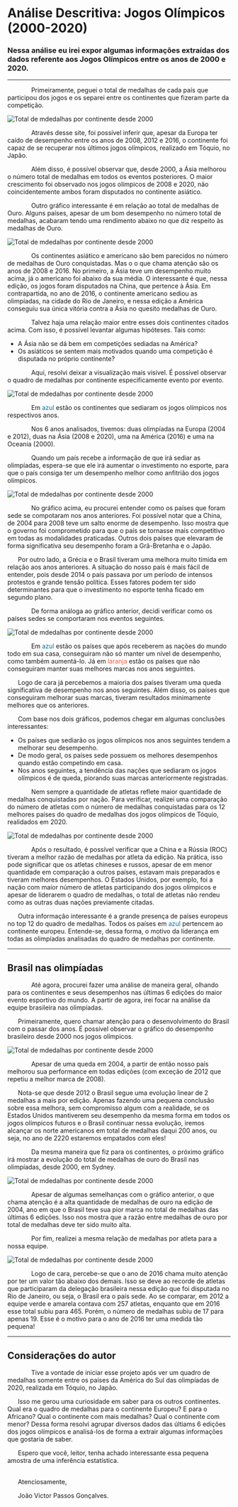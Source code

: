# Análise Descritiva: Jogos Olímpicos (2000-2020)

### Nessa análise eu irei expor algumas informações extraídas dos dados referente aos Jogos Olímpicos entre os anos de 2000 e 2020.

---
<div style="text-indent: 30px;">
&nbsp;&nbsp;&nbsp;&nbsp;&nbsp;&nbsp;Primeiramente, peguei o total de medalhas de cada país que participou dos jogos e os separei entre os continentes que fizeram parte da competição.
</div>

<p align="right">

![Total de mdedalhas por continente desde 2000](https://github.com/joaovpassos/Olympic-Games-analysis/blob/main/photos/graf1.png)

</p>

<div style="text-indent: 30px;">
<p>
&nbsp;&nbsp;&nbsp;&nbsp;&nbsp;&nbsp;Através desse site, foi possível inferir que, apesar da Europa ter caído de desempenho entre os anos de 2008, 2012 e 2016, o continente foi capaz de se recuperar nos últimos jogos olímpicos, realizado em Tóquio, no Japão.
</p>

<p>
&nbsp;&nbsp;&nbsp;&nbsp;&nbsp;&nbsp;Além disso, é possível observar que, desde 2000, a Ásia melhorou o número total de medalhas em todos os eventos posteriores. O maior crescimento foi observado nos jogos olímpicos de 2008 e 2020, não coincidentemente ambos foram disputados no continente asiático.
</p>
</div>

<div style="text-indent: 30px;">
&nbsp;&nbsp;&nbsp;&nbsp;&nbsp;&nbsp;Outro gráfico interessante é em relação ao total de medalhas de Ouro. Alguns países, apesar de um bom desempenho no número total de medalhas, acabaram tendo uma rendimento abaixo no que diz respeito às medalhas de Ouro.
</div>

<p align="right">


![Total de mdedalhas por continente desde 2000](https://github.com/joaovpassos/Olympic-Games-analysis/blob/main/photos/graf2.png)

</p>

<div style="text-indent: 30px;">
<p>
&nbsp;&nbsp;&nbsp;&nbsp;&nbsp;&nbsp;Os continentes asiático e americano são bem parecidos no número de medalhas de Ouro conquistadas. Mas o o que chama atenção são os anos de 2008 e 2016. No primeiro, a Ásia teve um desempenho muito acima, já o americano foi abaixo da sua média. O interessante é que, nessa edição, os jogos foram disputados na China, que pertence à Ásia. Em contrapartida, no ano de 2016, o continente americano sediou as olimpíadas, na cidade do Rio de Janeiro, e nessa edição a América conseguiu sua única vitória contra a Ásia no quesito medalhas de Ouro.
</p>

<p>
&nbsp;&nbsp;&nbsp;&nbsp;&nbsp;&nbsp;Talvez haja uma relação maior entre esses dois continentes citados acima. Com isso, é possível levantar algumas hipóteses. Tais como:
</p>
</div>

 - A Ásia não se dá bem em competições sediadas na América?
 - Os asiáticos se sentem mais motivados quando uma competição é disputada no próprio continente?

<div style="text-indent: 30px;">
&nbsp;&nbsp;&nbsp;&nbsp;&nbsp;&nbsp;Aqui, resolvi deixar a visualização mais visível. É possível observar o quadro de medalhas por continente especificamente evento por evento.
</div>

<p align="right">


![Total de mdedalhas por continente desde 2000](https://github.com/joaovpassos/Olympic-Games-analysis/blob/main/photos/graf3_new.png)

</p>

<div style="text-indent: 30px;">
<p>
&nbsp;&nbsp;&nbsp;&nbsp;&nbsp;&nbsp;Em <span style="color:#0471A6">azul</span> estão os continentes que sediaram os jogos olímpicos nos respectivos anos.

&nbsp;&nbsp;&nbsp;&nbsp;&nbsp;&nbsp;Nos 6 anos analisados, tivemos: duas olimpíadas na Europa (2004 e 2012), duas na Ásia (2008 e 2020), uma na América (2016) e uma na Oceania (2000).
</p>
</div>

<div>
<p style="text-indent: 30px;">
&nbsp;&nbsp;&nbsp;&nbsp;&nbsp;&nbsp;Quando um país recebe a informação de que irá sediar as olimpíadas, espera-se que ele irá aumentar o investimento no esporte, para que o país consiga ter um desempenho melhor como anfitrião dos jogos olímpicos.
</p>
</div>

<p align="right">


![Total de mdedalhas por continente desde 2000](https://github.com/joaovpassos/Olympic-Games-analysis/blob/main/photos/graf4.png)

</p>

<div>
<p style="text-indent: 30px;">
&nbsp;&nbsp;&nbsp;&nbsp;&nbsp;&nbsp;No gráfico acima, eu procurei entender como os países que foram sede se compotaram nos anos anteriores. Foi possível notar que a China, de 2004 para 2008 teve um salto enorme de desempenho. Isso mostra que o governo foi comprometido para que o país se tornasse mais competitivo em todas as modalidades praticadas. Outros dois países que elevaram de forma significativa seu desempenho foram a Grã-Bretanha e o Japão.

&nbsp;&nbsp;&nbsp;&nbsp;&nbsp;&nbsp;Por outro lado, a Grécia e o Brasil tiveram uma melhora muito tímida em relação aos anos anteriores. A situação do nosso país é mais fácil de entender, pois desde 2014 o país passava por um período de intensos protestos e grande tensão política. Esses fatores podem ter sido determinantes para que o investimento no esporte tenha ficado em segundo plano.
</p>
</div>

<div>
<p style="text-indent: 30px;">
&nbsp;&nbsp;&nbsp;&nbsp;&nbsp;&nbsp;De forma análoga ao gráfico anterior, decidi verificar como os países sedes se comportaram nos eventos seguintes.
</p>
</div>

<p align="right">


![Total de mdedalhas por continente desde 2000](https://github.com/joaovpassos/Olympic-Games-analysis/blob/main/photos/graf5.png)

</p>

<div>
<p style="text-indent: 30px;">
&nbsp;&nbsp;&nbsp;&nbsp;&nbsp;&nbsp;Em <span style="color:#0471A6">azul</span> estão os países que após receberem as nações do mundo todo em sua casa, conseguiram não só manter um nível de desempenho, como também aumentá-lo. Já em <span style="color:#F95738">laranja</span> estão os países que não conseguiram manter suas melhores marcas nos anos seguintes.

&nbsp;&nbsp;&nbsp;&nbsp;&nbsp;&nbsp;Logo de cara já percebemos a maioria dos países tiveram uma queda significativa de desempenho nos anos seguintes. Além disso, os países que conseguiram melhorar suas marcas, tiveram resultados minimamente melhores que os anteriores.

&nbsp;&nbsp;&nbsp;&nbsp;&nbsp;&nbsp;Com base nos dois gráficos, podemos chegar em algumas conclusões interessantes:
</p>
</div>

 - Os países que sediarão os jogos olímpicos nos anos seguintes tendem a melhorar seu desempenho.
 - De modo geral, os países sede possuem os melhores desempenhos quando estão competindo em casa.
 - Nos anos seguintes, a tendência das nações que sediaram os jogos olímpicos é de queda, piorando suas marcas anteriormente registradas.


<div>
<p style="text-indent: 30px;">
&nbsp;&nbsp;&nbsp;&nbsp;&nbsp;&nbsp;Nem sempre a quantidade de atletas reflete maior quantidade de medalhas conquistadas por nação. Para verificar, realizei uma comparação do número de atletas com o número de medalhas conquistadas para os 12 melhores países do quadro de medalhas dos jogos olímpicos de Tóquio, realidados em 2020.
</p>
</div>

<p align="right">

    
![Total de mdedalhas por continente desde 2000](https://github.com/joaovpassos/Olympic-Games-analysis/blob/main/photos/graf6_new.png)

</p>

<div>
<p style="text-indent: 30px;">
&nbsp;&nbsp;&nbsp;&nbsp;&nbsp;&nbsp;Após o resultado, é possível verificar que a China e a Rússia (ROC) tiveram a melhor razão de medalhas por atleta da edição. Na prática, isso pode significar que os atletas chineses e russos, apesar de em menor quantidade em comparação a outros países, estavam mais preparados e tiveram melhores desempenhos. O Estados Unidos, por exemplo, foi a nação com maior número de atletas participando dos jogos olímpicos e apesar de liderarem o quadro de medalhas, o total de atletas não rendeu como as outras duas nações previamente citadas.

&nbsp;&nbsp;&nbsp;&nbsp;&nbsp;&nbsp;Outra informação interessante é a grande presença de países europeus no top 12 do quadro de medalhas. Todos os países em <span style="color:#0471A6">azul</span> pertencem ao continente europeu. Entende-se, dessa forma, o motivo da liderança em todas as olimpíadas analisadas do quadro de medalhas por continente.
</p>
</div>

---
## Brasil nas olimpíadas
<div>
<p style="text-indent: 30px;">
&nbsp;&nbsp;&nbsp;&nbsp;&nbsp;&nbsp;Até agora, procurei fazer uma análise de maneira geral, olhando para os continentes e seus desempenhos nas últimas 6 edições do maior evento esportivo do mundo. A partir de agora, irei focar na análise da equipe brasileira nas olimpíadas.

&nbsp;&nbsp;&nbsp;&nbsp;&nbsp;&nbsp;Primeiramente, quero chamar atenção para o desenvolvimento do Brasil com o passar dos anos. É possível observar o gráfico do desempenho brasileiro desde 2000 nos jogos olímpicos.
</p>
</div>

<p align="right">


![Total de mdedalhas por continente desde 2000](https://github.com/joaovpassos/Olympic-Games-analysis/blob/main/photos/graf7.png)

</p>

<div>
<p style="text-indent: 30px;">
&nbsp;&nbsp;&nbsp;&nbsp;&nbsp;&nbsp;Apesar de uma queda em 2004, a partir de então nosso país melhorou sua performance em todas edições (com exceção de 2012 que repetiu a melhor marca de 2008).

&nbsp;&nbsp;&nbsp;&nbsp;&nbsp;&nbsp;Nota-se que desde 2012 o Brasil segue uma evolução linear de 2 medalhas a mais por edição. Apenas fazendo uma pequena conclusão sobre essa melhora, sem compromisso algum com a realidade, se os Estados Unidos mantiverem seu desempenho da mesma forma em todos os jogos olímpicos futuros e o Brasil continuar nessa evolução, iremos alcançar os norte americanos em total de medalhas daqui 200 anos, ou seja, no ano de 2220 estaremos empatados com eles!
</p>
</div>


<div>
<p style="text-indent: 30px;">
&nbsp;&nbsp;&nbsp;&nbsp;&nbsp;&nbsp;Da mesma maneira que fiz para os continentes, o próximo gráfico irá mostrar a evolução do total de medalhas de ouro do Brasil nas olimpíadas, desde 2000, em Sydney. 
</p>
</div>

<p align="right">


![Total de mdedalhas por continente desde 2000](https://github.com/joaovpassos/Olympic-Games-analysis/blob/main/photos/graf8.png)

</p>

<div>
<p style="text-indent: 30px;">
&nbsp;&nbsp;&nbsp;&nbsp;&nbsp;&nbsp;Apesar de algumas semelhanças com o gráfico anterior, o que chama atenção é a alta quantidade de medalhas de ouro na edição de 2004, ano em que o Brasil teve sua pior marca no total de medalhas das últimas 6 edições. Isso nos mostra que a razão entre medalhas de ouro por total de medalhas deve ter sido muito alta.
</p>
</div>

<div>
<p style="text-indent: 30px;">
&nbsp;&nbsp;&nbsp;&nbsp;&nbsp;&nbsp;Por fim, realizei a mesma relação de medalhas por atleta para a nossa equipe. 
</p>
</div>

<p align="right">


![Total de mdedalhas por continente desde 2000](https://github.com/joaovpassos/Olympic-Games-analysis/blob/main/photos/graf9.png)

</p>

<div>
<p style="text-indent: 30px;">
&nbsp;&nbsp;&nbsp;&nbsp;&nbsp;&nbsp;Logo de cara, percebe-se que o ano de 2016 chama muito atenção por ter um valor tão abaixo dos demais. Isso se deve ao recorde de atletas que participaram da delegação brasileira nessa edição que foi disputada no Rio de Janeiro, ou seja, o Brasil era o país sede. Ao se comparar, em 2012 a equipe verde e amarela contava com 257 atletas, enquanto que em 2016 esse total subiu para 465. Porém, o número de medalhas subiu de 17 para apenas 19. Esse é o motivo para o ano de 2016 ter uma medida tão pequena!
</p>
</div>

---

## Considerações do autor

<div>
<p style="text-indent: 30px;">
&nbsp;&nbsp;&nbsp;&nbsp;&nbsp;&nbsp;Tive a vontade de iniciar esse projeto após ver um quadro de medalhas somente entre os países da América do Sul das olimpíadas de 2020, realizada em Tóquio, no Japão.

&nbsp;&nbsp;&nbsp;&nbsp;&nbsp;&nbsp;Isso me gerou uma curiosidade em saber para os outros continentes. Qual era o quadro de medalhas para o continente Europeu? E para o Africano? Qual o continente com mais medalhas? Qual o continente com menor? Dessa forma resolvi agrupar diversos dados das últiams 6 edições dos jogos olímpicos e analisá-los de forma a extrair algumas informações que gostaria de saber.

&nbsp;&nbsp;&nbsp;&nbsp;&nbsp;&nbsp;Espero que você, leitor, tenha achado interessante essa pequena amostra de uma inferência estatística.
<br></br>

&nbsp;&nbsp;&nbsp;&nbsp;&nbsp;&nbsp;Atenciosamente,

&nbsp;&nbsp;&nbsp;&nbsp;&nbsp;&nbsp;João Victor Passos Gonçalves.

</p>
</div>
